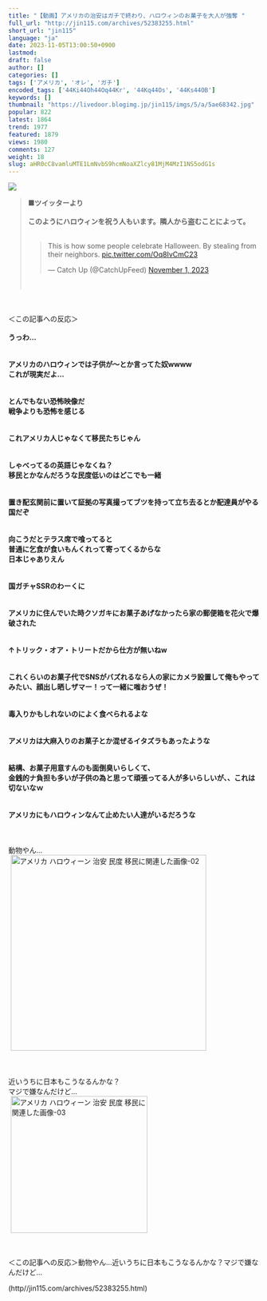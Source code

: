 ```yaml
---
title: "【動画】アメリカの治安はガチで終わり、ハロウィンのお菓子を大人が強奪 "
full_url: "http://jin115.com/archives/52383255.html"
short_url: "jin115"
language: "ja"
date: 2023-11-05T13:00:50+0900
lastmod: 
draft: false
author: []
categories: []
tags: ['アメリカ', 'オレ', 'ガチ']
encoded_tags: ['44Ki44Oh44Oq44Kr', '44Kq44Os', '44Ks44OB']
keywords: []
thumbnail: "https://livedoor.blogimg.jp/jin115/imgs/5/a/5ae68342.jpg"
popular: 822
latest: 1864
trend: 1977
featured: 1879
views: 1980
comments: 127
weight: 18
slug: aHR0cC8vamluMTE1LmNvbS9hcmNoaXZlcy81MjM4MzI1NS5odG1s
---
```


![](https://livedoor.blogimg.jp/jin115/imgs/5/a/5ae68342.jpg)

<div><a name='more'></a> <blockquote><b>■ツイッターより</b><br> <br> <b>このようにハロウィンを祝う人もいます。隣人から盗むことによって。</b><br> <br> <blockquote class='twitter-tweet'><p lang='en' dir='ltr'>This is how some people celebrate Halloween. By stealing from their neighbors. <a href='https//t.co/Oq8IvCmC23'>pic.twitter.com/Oq8IvCmC23</a></p>— Catch Up (@CatchUpFeed) <a href='https//twitter.com/CatchUpFeed/status/1719689370100510932?ref_src=twsrc%5Etfw'>November 1, 2023</a></blockquote> <br> </blockquote><br> <br> ＜この記事への反応＞<br> <br> <b>うっわ…</b><br> <br> <br> <b>アメリカのハロウィンでは子供が〜とか言ってた奴wwww<br> これが現実だよ…</b><br> <br> <br> <b>とんでもない恐怖映像だ<br> 戦争よりも恐怖を感じる</b><br> <br> <br> <b>これアメリカ人じゃなくて移民たちじゃん</b><br> <br> <br> <b>しゃべってるの英語じゃなくね？<br> 移民とかなんだろうな民度低いのはどこでも一緒</b><br> <br> <br> <b>置き配玄関前に置いて証拠の写真撮ってブツを持って立ち去るとか配達員がやる国だぞ</b><br> <br> <br> <b>向こうだとテラス席で喰ってると<br> 普通に乞食が食いもんくれって寄ってくるからな<br> 日本じゃありえん</b><br> <br> <br> <b>国ガチャSSRのわーくに</b><br> <br> <br> <b>アメリカに住んでいた時クソガキにお菓子あげなかったら家の郵便箱を花火で爆破された</b><br> <br> <br> <b>↑トリック・オア・トリートだから仕方が無いねw</b><br> <br> <br> <b>これくらいのお菓子代でSNSがバズれるなら人の家にカメラ設置して俺もやってみたい、顔出し晒しザマー！って一緒に嗤おうぜ！</b><br> <br> <br> <b>毒入りかもしれないのによく食べられるよな</b><br> <br> <br> <b>アメリカは大麻入りのお菓子とか混ぜるイタズラもあったような</b><br> <br> <br> <b>結構、お菓子用意すんのも面倒臭いらしくて、<br> 金銭的ナ負担も多いが子供の為と思って頑張ってる人が多いらしいが、、これは切ないなｗ</b><br> <br> <br> <b>アメリカにもハロウィンなんて止めたい人達がいるだろうな</b><br> <br> <br> <br> 動物やん…<br> <img src='https//livedoor.blogimg.jp/jin115/imgs/4/7/4738b087.gif' width='392' border='0' hspace='5' class='pict' alt='アメリカ ハロウィーン 治安 民度 移民に関連した画像-02'><br> <br> <br> <br> 近いうちに日本もこうなるんかな？<br> マジで嫌なんだけど…<br> <img src='https//livedoor.blogimg.jp/jin115/imgs/f/0/f0d79bb4.gif' width='274' border='0' hspace='5' class='pict' alt='アメリカ ハロウィーン 治安 民度 移民に関連した画像-03'><br> <br> <br> <p>＜この記事への反応＞動物やん…近いうちに日本もこうなるんかな？マジで嫌なんだけど…</p></div>

(http//jin115.com/archives/52383255.html)
